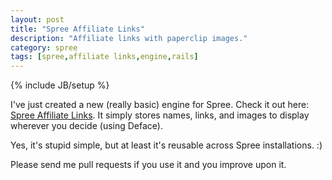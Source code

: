 ```yaml
---
layout: post
title: "Spree Affiliate Links"
description: "Affiliate links with paperclip images."
category: spree
tags: [spree,affiliate links,engine,rails]
---
```

{% include JB/setup %}

I've just created a new (really basic) engine for Spree.
Check it out here: [Spree Affiliate
Links](http://sfsekaran.github.com/spree_affiliate_links/). It simply
stores names, links, and images to display wherever you decide (using
Deface).

Yes, it's stupid simple, but at least it's reusable across Spree
installations. :)

Please send me pull requests if you use it and you improve upon it.
